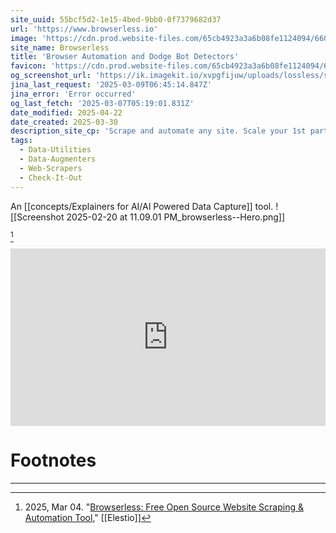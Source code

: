 ```yaml
---
site_uuid: 55bcf5d2-1e15-4bed-9bb0-0f7379682d37
url: 'https://www.browserless.io'
image: 'https://cdn.prod.website-files.com/65cb4923a3a6b08fe1124094/6601a7a5b8508b353addd84f_social-preview.jpg'
site_name: Browserless
title: 'Browser Automation and Dodge Bot Detectors'
favicon: 'https://cdn.prod.website-files.com/65cb4923a3a6b08fe1124094/6604473d22c9944134d983ea_Favicon.png'
og_screenshot_url: 'https://ik.imagekit.io/xvpgfijuw/uploads/lossless/screenshots/20250527_browserless_og_screenshot.jpeg'
jina_last_request: '2025-03-09T06:45:14.847Z'
jina_error: 'Error occurred'
og_last_fetch: '2025-03-07T05:19:01.831Z'
date_modified: 2025-04-22
date_created: 2025-03-30
description_site_cp: 'Scrape and automate any site. Scale your 1st party automations with our Browsers as a Service. Get past even the toughest detectors with our next-gen tech, BrowseQL.'
tags:
  - Data-Utilities
  - Data-Augmenters
  - Web-Scrapers
  - Check-It-Out
---
```


An [[concepts/Explainers for AI/AI Powered Data Capture]] tool.
<span query="get(hero)"></span>![[Screenshot 2025-02-20 at 11.09.01 PM_browserless--Hero.png]]<span type="end"></span>

[^1]
<iframe 
style="aspect-ratio:16/9;width:100%;height:auto" 
src="https://www.youtube.com/embed/wDIFgX-eWhQ?controls=0" 
title="YouTube video player" 
frameborder="0" 
allow="accelerometer; clipboard-write; encrypted-media; gyroscope; picture-in-picture; web-share" 
referrerpolicy="strict-origin-when-cross-origin" 
allowfullscreen
></iframe>


# Footnotes
***

[^1]: 2025, Mar 04. "[Browserless: Free Open Source Website Scraping & Automation Tool](https://youtu.be/wDIFgX-eWhQ?si=BrkrisougKRHw7ZB)," [[Elestio]]


